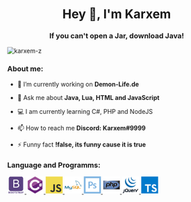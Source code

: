 <h1 align="center">Hey 👋, I'm Karxem</h1>
<h3 align="center">If you can't open a Jar, download Java!</h3>

<p align="left"> <img src="https://komarev.com/ghpvc/?username=zeroday-z&label=Profile%20views&color=0e75b6&style=flat" alt="karxem-z" /> </p>

<h3 align="left">About me:</h3>

- 🔭 I’m currently working on **Demon-Life.de**

- 💬 Ask me about **Java, Lua, HTML and JavaScript**

- 💻 I am currently learning C#, PHP and NodeJS

- 📫 How to reach me **Discord: Karxem#9999**

- ⚡ Funny fact **!false, its funny cause it is true**


<h3 align="left">Language and Programms:</h3>
<p align="left"> <a href="https://getbootstrap.com" target="_blank"> <img src="https://raw.githubusercontent.com/devicons/devicon/master/icons/bootstrap/bootstrap-plain-wordmark.svg" alt="bootstrap" width="40" height="40"/> </a> <a href="https://www.w3schools.com/cs/" target="_blank"> <img src="https://raw.githubusercontent.com/devicons/devicon/master/icons/csharp/csharp-original.svg" alt="csharp" width="40" height="40"/> </a> <a href="https://developer.mozilla.org/en-US/docs/Web/JavaScript" target="_blank"> <img src="https://raw.githubusercontent.com/devicons/devicon/master/icons/javascript/javascript-original.svg" alt="javascript" width="40" height="40"/> </a> <a href="https://www.mysql.com/" target="_blank"> <img src="https://raw.githubusercontent.com/devicons/devicon/master/icons/mysql/mysql-original-wordmark.svg" alt="mysql" width="40" height="40"/> </a> <a href="https://www.photoshop.com/en" target="_blank"> <img src="https://raw.githubusercontent.com/devicons/devicon/master/icons/photoshop/photoshop-line.svg" alt="photoshop" width="40" height="40"/> </a> <a href="https://www.php.net" target="_blank"> <img src="https://raw.githubusercontent.com/devicons/devicon/master/icons/php/php-original.svg" alt="php" width="40" height="40"/> </a> <a href="https://reactjs.org/" target="_blank"> <img src="https://raw.githubusercontent.com/devicons/devicon/master/icons/jquery/jquery-original-wordmark.svg" alt="react" width="40" height="40"/> </a> <a href="https://www.typescriptlang.org/" target="_blank"> <img src="https://raw.githubusercontent.com/devicons/devicon/master/icons/typescript/typescript-original.svg" alt="typescript" width="40" height="40"/> </a> <a href="https://vuejs.org/" target="_blank"> </p>
